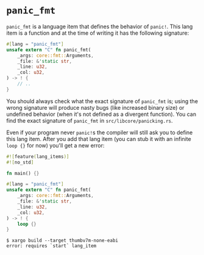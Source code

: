 # `panic_fmt`

`panic_fmt` is a language item that defines the behavior of `panic!`. This lang item is a function
and at the time of writing it has the following signature:

``` rust
#[lang = "panic_fmt"]
unsafe extern "C" fn panic_fmt(
    _args: core::fmt::Arguments,
    _file: &'static str,
    _line: u32,
    _col: u32,
) -> ! {
    // ..
}
```

You should always check what the exact signature of `panic_fmt` is; using the wrong signature will
produce nasty bugs (like increased binary size) or undefined behavior (when it's not defined as a
divergent function). You can find the exact signature of `panic_fmt` in `src/libcore/panicking.rs`.

Even if your program never `panic!`s the compiler will still ask you to define this lang item.
After you add that lang item (you can stub it with an infinite `loop {}` for now) you'll get a new
error:

``` rust
#![feature(lang_items)]
#![no_std]

fn main() {}

#[lang = "panic_fmt"]
unsafe extern "C" fn panic_fmt(
    _args: core::fmt::Arguments,
    _file: &'static str,
    _line: u32,
    _col: u32,
) -> ! {
    loop {}
}
```

``` console
$ xargo build --target thumbv7m-none-eabi
error: requires `start` lang_item
```

